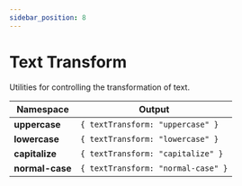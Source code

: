```yaml
---
sidebar_position: 8
---
```


# Text Transform
Utilities for controlling the transformation of text.

Namespace | Output
--------- | ------
**uppercase** | `{ textTransform: "uppercase" }`
**lowercase** | `{ textTransform: "lowercase" }`
**capitalize** | `{ textTransform: "capitalize" }`
**normal-case** | `{ textTransform: "normal-case" }`
